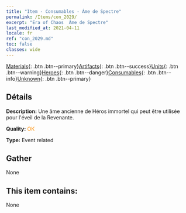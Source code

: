 ```yaml
---
title: "Item - Consumables - Âme de Spectre"
permalink: /Items/con_2029/
excerpt: "Era of Chaos  Âme de Spectre"
last_modified_at: 2021-04-11
locale: fr
ref: "con_2029.md"
toc: false
classes: wide
---
```

 [Materials](/fr/Items/){: .btn .btn--primary}[Artifacts](/fr/Items/Artifacts/){: .btn .btn--success}[Units](/fr/Items/Units/){: .btn .btn--warning}[Heroes](/fr/Items/Heroes/){: .btn .btn--danger}[Consumables](/fr/Items/Consumables/){: .btn .btn--info}[Unknown](/fr/Items/Unknown/){: .btn .btn--primary}

## Détails
 **Description:** Une âme ancienne de Héros immortel qui peut être utilisée pour l'éveil de la Revenante.

 **Quality:** <span style="color: #FF8C00">OK</span>

 **Type:** Event related

## Gather

  None

## This item contains:

  None

